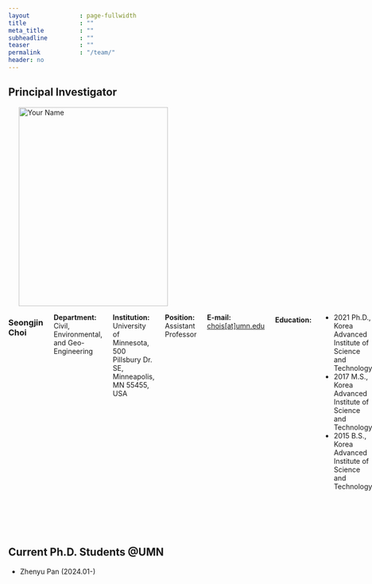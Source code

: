 ```yaml
---
layout              : page-fullwidth
title               : ""
meta_title          : ""
subheadline         : ""
teaser              : ""
permalink           : "/team/"
header: no
---
```


## Principal Investigator
<div class="row">
    <div class="small-4 columns" >
        <h3></h3>
        <img src="{{ site.url }}/images/gallery-example-1-thumb.jpg" alt="Your Name" style="width: 300px; height: 400px;">
    </div>
    <div class="small-8 columns">
        <h3>Seongjin Choi</h3>
        <p style="margin-bottom: 2px;"><strong>Department:</strong> Civil, Environmental, and Geo- Engineering</p>
        <p style="margin-bottom: 2px;"><strong>Institution:</strong> University of Minnesota, 500 Pillsbury Dr. SE, Minneapolis, MN 55455, USA</p>
        <!-- <p style="margin-bottom: 2px;"><strong>Office:</strong> -</p>
        <p style="margin-bottom: 2px;"><strong>Tel:</strong> -</p>
        <p style="margin-bottom: 2px;"><strong>Fax:</strong> -</p> -->
        <p style="margin-bottom: 2px;"><strong>Position:</strong> Assistant Professor</p>
        <p style="margin-bottom: 2px;"><strong>E-mail:</strong> <a href="mailto:chois@umn.edu">chois[at]umn.edu</a></p>
        <h4>Education:</h4>
        <ul>
            <li>2021 Ph.D., Korea Advanced Institute of Science and Technology</li>
            <li>2017 M.S., Korea Advanced Institute of Science and Technology</li>
            <li>2015 B.S., Korea Advanced Institute of Science and Technology</li>
        </ul>
        <h4>Professional Experience:</h4>
        <ul>
            <li>2024.01 - Present: Assistant Professor at UMN</li>
            <li>2023.06 - Present: Associate Editor of The Journal of the Korean Society of Transportation (JKST)</li>
            <li>2022.01 - 2023.12: Postdoctoral Researcher at McGill University</li>
            <li>2021.09 - 2021.11: Postdoctoral Researcher at KAIST</li>
        </ul>
    </div>
</div>



## Current Ph.D. Students @UMN

- Zhenyu Pan (2024.01-)




<!-- ## Current Postdocs

- Michael Brown
- Emily Davis
- David Wilson

## Research Assistants

- Sarah Lee
- Robert Thompson
- Olivia Rodriguez -->